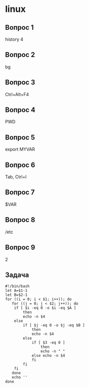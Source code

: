 # linux

<h2>Вопрос 1</h2>

history 4

<h2>Вопрос 2</h2>
bg

<h2>Вопрос 3</h2>
Ctrl+Alt+F4

<h2>Вопрос 4</h2>
PWD

<h2>Вопрос 5</h2>
export MYVAR

<h2>Вопрос 6</h2>
Tab, Ctrl+I

<h2>Вопрос 7</h2>
$VAR

<h2>Вопрос 8</h2>
 /etc

<h2>Вопрос 9</h2>
 2
 
 <h2>Задача</h2>
 
``` 
#!/bin/bash
let A=$1-1
let B=$2-1
for ((i = 0; i < $1; i++)); do
   for ((j = 0; j < $2; j++)); do
   	if [ $i -eq 0 -o $i -eq $A ] 
   		then
   		echo -n $4
   	else 
   		if [ $j -eq 0 -o $j -eq $B ] 
   			then
   			echo -n $4
   		else					
   			if [ $3 -eq 0 ]
   				then
   				echo -n " "
   			else echo -n $4
   			fi
   		fi
   	fi
   done
   echo ''
done
```
